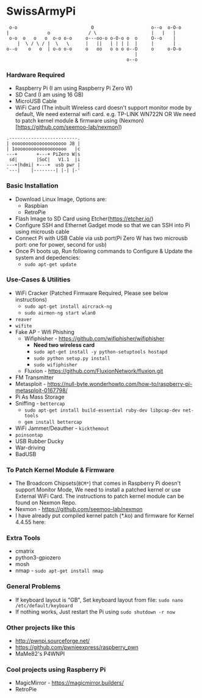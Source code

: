 # SwissArmyPi

```
 o-o                           O                     o--o  o-O-o 
|              o              / \                    |   |   |   
 o-o  o   o   o  o-o o-o     o---oo-o o-O-o o  o     O--o    |   
    |  \ / \ / |  \   \      |   ||   | | | |  |     |       |   
o--o    o   o  | o-o o-o     o   oo   o o o o--O     o     o-O-o 
                                               |                 
                                            o--o                 
 ```

### Hardware Required
- Raspberry Pi (I am using Raspberry Pi Zero W)
- SD Card (I am using 16 GB)
- MicroUSB Cable
- WiFi Card (The inbuilt Wireless card doesn't support monitor mode by default, We need external wifi card. e.g. TP-LINK WN722N OR We need to patch kernel module & firmware using (Nexmon)[https://github.com/seemoo-lab/nexmon])

```
.-------------------------.
| oooooooooooooooooooo J8 |
| 1ooooooooooooooooooo   |c
---+       +---+ PiZero W|s
 sd|       |SoC|   V1.1  |i
---+|hdmi| +---+  usb pwr |
`---|    |--------| |-| |-'
```

### Basic Installation
- Download Linux Image, Options are:
  - Raspbian
  - RetroPie
- Flash Image to SD Card using Etcher(https://etcher.io/)
- Configure SSH and Ethernet Gadget mode so that we can SSH into Pi using microusb cable
- Connect Pi with USB Cable via usb port(Pi Zero W has two microusb port: one for power, second for usb)
- Once Pi boots up, Run following commands to Configure & Update the system and depedencies:
  - `sudo apt-get update`
 

### Use-Cases & Utilities
- WiFi Cracker (Patched Firmware Required, Please see below instructions)
  - `sudo apt-get install aircrack-ng`
  - `sudo airmon-ng start wlan0`
- `reaver`
- `wifite`
- Fake AP - Wifi Phishing
  - Wifiphisher - https://github.com/wifiphisher/wifiphisher
    - **Need two wireless card**
    - `sudo apt-get install -y python-setuptools hostapd`
    - `sudo python setup.py install`
    - `sudo wifiphisher`
  - Fluxion - https://github.com/FluxionNetwork/fluxion.git
- FM Transmitter
- Metasploit - https://null-byte.wonderhowto.com/how-to/raspberry-pi-metasploit-0167798/
- Pi As Mass Storage
- Sniffing - `bettercap`
  - `sudo apt-get install build-essential ruby-dev libpcap-dev net-tools`
  - `gem install bettercap`
- WiFi Jammer/Deauther - `kickthemout`
- `poinsontap`
- USB Rubber Ducky
- War-driving
- BadUSB


### To Patch Kernel Module & Firmware
- The Broadcom Chipsets(`BCM*`) that comes in Raspberry Pi doesn't support Monitor Mode, We need to install a patched kernel or use External WiFi Card. The instructions to patch kernel module can be found on Nexmon Repo.
- Nexmon - https://github.com/seemoo-lab/nexmon
- I have already put compiled kernel patch (\*.ko) and firmware for Kernel 4.4.55 here: 


### Extra Tools
- cmatrix
- python3-gpiozero
- mosh
- nmap - `sudo apt-get install nmap`


### General Problems
- If keyboard layout is "GB", Set keyboard layout from file: `sudo nano /etc/default/keyboard`
- If nothing works, Just restart the Pi using `sudo shutdown -r now`


### Other projects like this
- http://pwnpi.sourceforge.net/
- https://github.com/pwnieexpress/raspberry_pwn
- MaMe82's P4WNPI


### Cool projects using Raspberry Pi
- MagicMirror - https://magicmirror.builders/
- RetroPie

